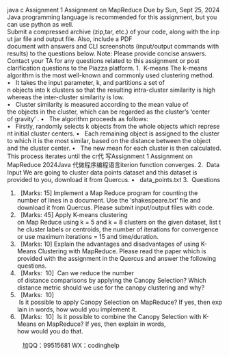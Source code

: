 java c
Assignment 1
Assignment on MapReduce
Due by Sun, Sept 25, 2024
Java programming language is recommended for this assignment, but you can use python as well. Submit a compressed archive (zip,tar, etc.) of your code, along with the input jar file and output file. Also, include a PDF document with answers and CLI screenshots (input/output commands with results) to the questions below. Note: Please provide concise answers.
Contact your TA for any questions related to this assignment or post clarification questions to the Piazza platform.
1.  K-means
The k-means algorithm is the most well-known and commonly used clustering method.
•   It takes the input parameter, k, and partitions a set of n objects into k clusters so that the resulting intra-cluster similarity is high whereas the inter-cluster similarity is low.
•   Cluster similarity is measured according to the mean value of the objects in the cluster, which can be regarded as the cluster’s ‘center of gravity’ .
•   The algorithm proceeds as follows:
•   Firstly, randomly selects k objects from the whole objects which represent initial cluster centers.
•   Each remaining object is assigned to the cluster to which it is the most similar, based on the distance between the object and the cluster center.
•   The new mean for each cluster is then calculated. This process iterates until the cr代 写Assignment 1 Assignment on MapReduce 2024Java
代做程序编程语言iterion function converges.
2.  Data Input
We are going to cluster data points dataset and this dataset is provided to you, download it from Quercus.
•   data_points.txt
3.  Questions
1)   [Marks: 15] Implement a Map Reduce program for counting the number of lines in a document. Use the ‘shakespeare.txt’ file and download it from Quercus. Please submit input/output files with code.
2)   [Marks: 45] Apply K-means clustering on Map Reduce using k = 5 and k = 8 clusters on the given dataset, list the cluster labels or centroids, the number of iterations for convergence or use maximum iterations = 15 and time/duration.
3)   [Marks: 10] Explain the advantages and disadvantages of using K-Means Clustering with MapReduce.
Please read the paper which is provided with the assignment in the Quercus and answer the following questions.
4)   [Marks:  10]  Can we reduce the number of distance comparisons by applying the Canopy Selection? Which distance metric should we use for the canopy clustering and why?
5)   [Marks:  10]  Is it possible to apply Canopy Selection on MapReduce? If yes, then explain in words, how would you implement it.
6)   [Marks:  10]  Is it possible to combine the Canopy Selection with K-Means on MapReduce? If yes, then explain in words, how would you do that.









         
加QQ：99515681  WX：codinghelp
